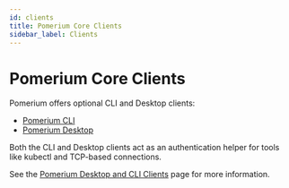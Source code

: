 ```yaml
---
id: clients
title: Pomerium Core Clients
sidebar_label: Clients
---
```


# Pomerium Core Clients

Pomerium offers optional CLI and Desktop clients:

- [Pomerium CLI](/docs/clients/pomerium-cli)
- [Pomerium Desktop](/docs/clients/pomerium-desktop)

Both the CLI and Desktop clients act as an authentication helper for tools like kubectl and TCP-based connections.

See the [Pomerium Desktop and CLI Clients](/docs/capabilities/tcp/client) page for more information.
